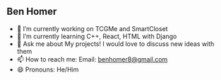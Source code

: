 ## Ben Homer 



- 🔭 I’m currently working on 
TCGMe and SmartCloset
- 🌱 I’m currently learning
C++, React, HTML with Django
- 💬 Ask me about
My projects! I would love to discuss new ideas with them
- 📫 How to reach me: 
Email: benhomer8@gmail.com
- 😄 Pronouns:
He/Him


